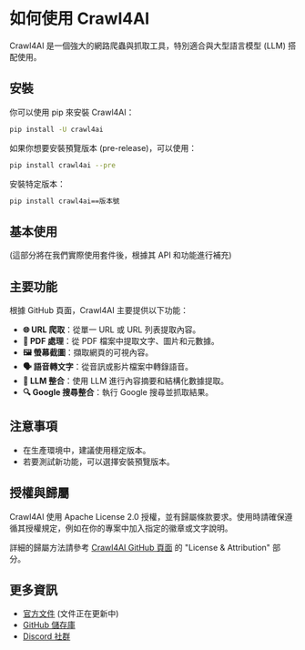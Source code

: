 # 如何使用 Crawl4AI

Crawl4AI 是一個強大的網路爬蟲與抓取工具，特別適合與大型語言模型 (LLM) 搭配使用。

## 安裝

你可以使用 pip 來安裝 Crawl4AI：

```bash
pip install -U crawl4ai
```

如果你想要安裝預覽版本 (pre-release)，可以使用：

```bash
pip install crawl4ai --pre
```

安裝特定版本：

```bash
pip install crawl4ai==版本號
```

## 基本使用

(這部分將在我們實際使用套件後，根據其 API 和功能進行補充)

## 主要功能

根據 GitHub 頁面，Crawl4AI 主要提供以下功能：

*   **🌐 URL 爬取**：從單一 URL 或 URL 列表提取內容。
*   **📄 PDF 處理**：從 PDF 檔案中提取文字、圖片和元數據。
*   **🖼️ 螢幕截圖**：擷取網頁的可視內容。
*   **🗣️ 語音轉文字**：從音訊或影片檔案中轉錄語音。
*   **🧠 LLM 整合**：使用 LLM 進行內容摘要和結構化數據提取。
*   **🔍 Google 搜尋整合**：執行 Google 搜尋並抓取結果。

## 注意事項

*   在生產環境中，建議使用穩定版本。
*   若要測試新功能，可以選擇安裝預覽版本。

## 授權與歸屬

Crawl4AI 使用 Apache License 2.0 授權，並有歸屬條款要求。使用時請確保遵循其授權規定，例如在你的專案中加入指定的徽章或文字說明。

詳細的歸屬方法請參考 [Crawl4AI GitHub 頁面](https://github.com/unclecode/crawl4ai) 的 "License & Attribution" 部分。

## 更多資訊

*   [官方文件](https://crawl4ai.com) (文件正在更新中)
*   [GitHub 儲存庫](https://github.com/unclecode/crawl4ai)
*   [Discord 社群](https://discord.gg/jP8KfhDhyN) 
